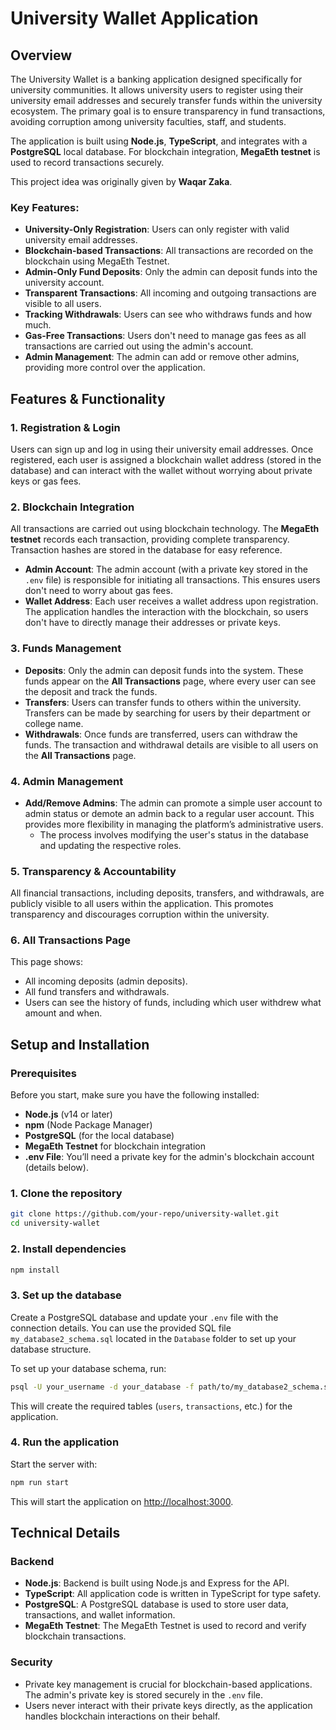 # University Wallet Application

## Overview
The University Wallet is a banking application designed specifically for university communities. It allows university users to register using their university email addresses and securely transfer funds within the university ecosystem. The primary goal is to ensure transparency in fund transactions, avoiding corruption among university faculties, staff, and students.

The application is built using **Node.js**, **TypeScript**, and integrates with a **PostgreSQL** local database. For blockchain integration, **MegaEth testnet** is used to record transactions securely.

This project idea was originally given by **Waqar Zaka**.

### Key Features:
- **University-Only Registration**: Users can only register with valid university email addresses.
- **Blockchain-based Transactions**: All transactions are recorded on the blockchain using MegaEth Testnet.
- **Admin-Only Fund Deposits**: Only the admin can deposit funds into the university account.
- **Transparent Transactions**: All incoming and outgoing transactions are visible to all users.
- **Tracking Withdrawals**: Users can see who withdraws funds and how much.
- **Gas-Free Transactions**: Users don't need to manage gas fees as all transactions are carried out using the admin's account.
- **Admin Management**: The admin can add or remove other admins, providing more control over the application.

## Features & Functionality

### 1. **Registration & Login**
Users can sign up and log in using their university email addresses. Once registered, each user is assigned a blockchain wallet address (stored in the database) and can interact with the wallet without worrying about private keys or gas fees.

### 2. **Blockchain Integration**
All transactions are carried out using blockchain technology. The **MegaEth testnet** records each transaction, providing complete transparency. Transaction hashes are stored in the database for easy reference.

- **Admin Account**: The admin account (with a private key stored in the `.env` file) is responsible for initiating all transactions. This ensures users don't need to worry about gas fees.
- **Wallet Address**: Each user receives a wallet address upon registration. The application handles the interaction with the blockchain, so users don't have to directly manage their addresses or private keys.

### 3. **Funds Management**
- **Deposits**: Only the admin can deposit funds into the system. These funds appear on the **All Transactions** page, where every user can see the deposit and track the funds.
- **Transfers**: Users can transfer funds to others within the university. Transfers can be made by searching for users by their department or college name.
- **Withdrawals**: Once funds are transferred, users can withdraw the funds. The transaction and withdrawal details are visible to all users on the **All Transactions** page.

### 4. **Admin Management**
- **Add/Remove Admins**: The admin can promote a simple user account to admin status or demote an admin back to a regular user account. This provides more flexibility in managing the platform’s administrative users.
  - The process involves modifying the user's status in the database and updating the respective roles.

### 5. **Transparency & Accountability**
All financial transactions, including deposits, transfers, and withdrawals, are publicly visible to all users within the application. This promotes transparency and discourages corruption within the university.

### 6. **All Transactions Page**
This page shows:
- All incoming deposits (admin deposits).
- All fund transfers and withdrawals.
- Users can see the history of funds, including which user withdrew what amount and when.

## Setup and Installation

### Prerequisites
Before you start, make sure you have the following installed:
- **Node.js** (v14 or later)
- **npm** (Node Package Manager)
- **PostgreSQL** (for the local database)
- **MegaEth Testnet** for blockchain integration
- **.env File**: You’ll need a private key for the admin's blockchain account (details below).

### 1. Clone the repository
```bash
git clone https://github.com/your-repo/university-wallet.git
cd university-wallet
```

### 2. Install dependencies
```bash
npm install
```

### 3. Set up the database
Create a PostgreSQL database and update your `.env` file with the connection details. You can use the provided SQL file `my_database2_schema.sql` located in the `Database` folder to set up your database structure.

To set up your database schema, run:
```bash
psql -U your_username -d your_database -f path/to/my_database2_schema.sql
```

This will create the required tables (`users`, `transactions`, etc.) for the application.

### 4. Run the application
Start the server with:
```bash
npm run start
```

This will start the application on [http://localhost:3000](http://localhost:3000).


## Technical Details

### Backend
- **Node.js**: Backend is built using Node.js and Express for the API.
- **TypeScript**: All application code is written in TypeScript for type safety.
- **PostgreSQL**: A PostgreSQL database is used to store user data, transactions, and wallet information.
- **MegaEth Testnet**: The MegaEth Testnet is used to record and verify blockchain transactions.

### Security
- Private key management is crucial for blockchain-based applications. The admin's private key is stored securely in the `.env` file.
- Users never interact with their private keys directly, as the application handles blockchain interactions on their behalf.


